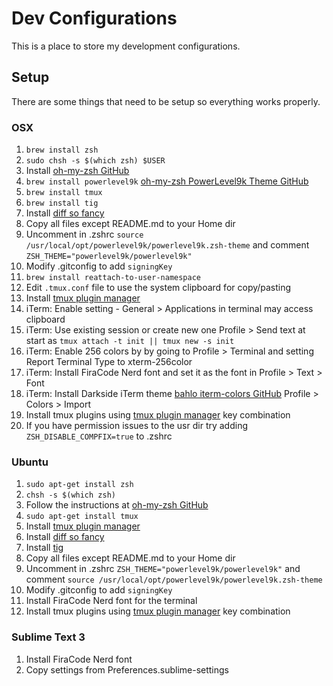 # Dev Configurations
This is a place to store my development configurations.

## Setup
There are some things that need to be setup so everything works properly.

### OSX
1. `brew install zsh`
2. `sudo chsh -s $(which zsh) $USER`
3. Install [oh-my-zsh GitHub](https://github.com/robbyrussell/oh-my-zsh)
4. `brew install powerlevel9k` [oh-my-zsh PowerLevel9k Theme GitHub](https://github.com/bhilburn/powerlevel9k)
5. `brew install tmux`
6. `brew install tig`
7. Install [diff so fancy](https://github.com/so-fancy/diff-so-fancy)
8. Copy all files except README.md to your Home dir
9. Uncomment in .zshrc `source /usr/local/opt/powerlevel9k/powerlevel9k.zsh-theme` and comment `ZSH_THEME="powerlevel9k/powerlevel9k"`
10. Modify .gitconfig to add `signingKey`
11. `brew install reattach-to-user-namespace`
12. Edit `.tmux.conf` file to use the system clipboard for copy/pasting
13. Install [tmux plugin manager](https://github.com/tmux-plugins/tpm)
14. iTerm: Enable setting - General > Applications in terminal may access clipboard
15. iTerm: Use existing session or create new one Profile > Send text at start as `tmux attach -t init || tmux new -s init`
16. iTerm: Enable 256 colors by by going to Profile > Terminal and setting Report Terminal Type to xterm-256color
17. iTerm: Install FiraCode Nerd font and set it as the font in Profile > Text > Font
18. iTerm: Install Darkside iTerm theme [bahlo iterm-colors GitHub](https://github.com/bahlo/iterm-colors) Profile > Colors > Import
19. Install tmux plugins using [tmux plugin manager](https://github.com/tmux-plugins/tpm) key combination
20. If you have permission issues to the usr dir try adding `ZSH_DISABLE_COMPFIX=true` to .zshrc

### Ubuntu
1. `sudo apt-get install zsh`
2. `chsh -s $(which zsh)`
3. Follow the instructions at [oh-my-zsh GitHub](https://github.com/robbyrussell/oh-my-zsh)
4. `sudo apt-get install tmux`
5. Install [tmux plugin manager](https://github.com/tmux-plugins/tpm)
6. Install [diff so fancy](https://github.com/so-fancy/diff-so-fancy)
7. Install [tig](https://jonas.github.io/tig/INSTALL.html)
8. Copy all files except README.md to your Home dir
9. Uncomment in .zshrc `ZSH_THEME="powerlevel9k/powerlevel9k"` and comment `source /usr/local/opt/powerlevel9k/powerlevel9k.zsh-theme`
10. Modify .gitconfig to add `signingKey`
11. Install FiraCode Nerd font for the terminal
12. Install tmux plugins using [tmux plugin manager](https://github.com/tmux-plugins/tpm) key combination

### Sublime Text 3
1. Install FiraCode Nerd font
2. Copy settings from Preferences.sublime-settings
